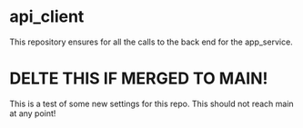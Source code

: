 # api_client
This repository ensures for all the calls to the back end for the app_service. 

# DELTE THIS IF MERGED TO MAIN!
This is a test of some new settings for this repo. This should not reach main at any point!
